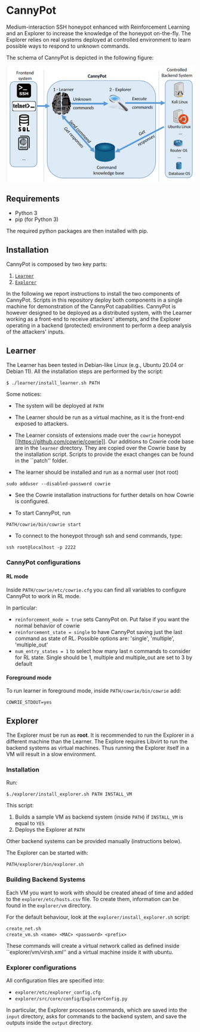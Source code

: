# CannyPot

Medium-interaction SSH honeypot enhanced with Reinforcement Learning and an Explorer to increase the knowledge of the honeypot on-the-fly. The Explorer relies on real systems deployed at controlled environment to learn possible ways to respond to unknown commands.

The schema of CannyPot is depicted in the following figure:

![Schema](architecture.png 'Schema')

## Requirements

* Python 3
* pip (for Python 3)

The required python packages are then installed with pip.

## Installation

CannyPot is composed by two key parts:

1. [``Learner``](#learner)
2. [``Explorer``](#explorer)

In the following we report instructions to install the two components of CannyPot. Scripts in this repository deploy both components in a single machine for demonstration of the CannyPot capabilities. CannyPot is however designed to be deployed as a distributed system, with the Learner working as a front-end to receive attackers' attempts, and the Explorer operating in a backend (protected) environment to perform a deep analysis of the attackers' inputs.

## Learner

The Learner has been tested in Debian-like Linux (e.g., Ubuntu 20.04 or Debian 11). All the installation steps are performed by the script:

```
$ ./learner/install_learner.sh PATH
```

Some notices:

* The system will be deployed at `PATH`

* The Learner should be run as a virtual machine, as it is the front-end exposed to attackers.

* The Learner consists of extensions made over the `cowrie` honeypot [[https://github.com/cowrie/cowrie]]. Our additions to Cowrie code base are in the ``learner`` directory. They are copied over the Cowrie base by the installation script. Scripts to provide the exact changes can be found in the ``patch'' folder.

* The learner should be installed and run as a normal user (not root)

```
sudo adduser --disabled-password cowrie
```

* See the Cowrie installation instructions for further details on how Cowrie is configured.

* To start CannyPot, run

```
PATH/cowrie/bin/cowrie start
```

* To connect to the honeypot through ssh and send commands, type:

```
ssh root@localhost -p 2222
```

### CannyPot configurations

#### RL mode

Inside `PATH/cowrie/etc/cowrie.cfg` you can find all variables to configure CannyPot to work in RL mode.

In particular:

* `reinforcement_mode = true` sets CannyPot on. Put false if you want the normal behavior of cowrie
* `reinforcement_state = single` to have CannyPot saving just the last command as state of RL. Possible options are: 'single', 'multiple', 'multiple_out'
* `num_entry_states = 1` to select how many last n commands to consider for RL state. Single should be 1, multiple and multiple_out are set to 3 by default

#### Foreground mode

To run learner in foreground mode, inside ``PATH/cowrie/bin/cowrie`` add:

```
COWRIE_STDOUT=yes
```

## Explorer

The Explorer must be run as **root**. It is recommended to run the Explorer in a different machine than the Learner. The Explore requires Libvirt to run the backend systems as virtual machines. Thus running the Explorer itself in a VM will result in a slow environment.

### Installation

Run:

```
$./explorer/install_explorer.sh PATH INSTALL_VM
```

This script:
1. Builds a sample VM as backend system (inside `PATH`) if `INSTALL_VM` is equal to `YES`
2. Deploys the Explorer at `PATH`

Other backend systems can be provided manually (instructions below).

The Explorer can be started with:

```
PATH/explorer/bin/explorer.sh
```

### Building Backend Systems

Each VM you want to work with should be created ahead of time and added to the ``explorer/etc/hosts.csv`` file.
To create them, information can be found in the ``explorer/vm`` directory.

For the default behaviour, look at the `explorer/install_explorer.sh` script:

```
create_net.sh
create_vm.sh <name> <MAC> <password> <prefix>
```

These commands will create a virtual network called as defined inside ``explorer/vm/virsh.xml'' and a virtual machine inside it with ubuntu.

### Explorer configurations

All configuration files are specified into:

* `explorer/etc/explorer_config.cfg`
* `explorer/src/core/config/ExplorerConfig.py`

In particular, the Explorer processes commands, which are saved into the ``input`` directory, asks for commands to the backend system, and save the outputs inside the ``output`` directory. 
